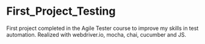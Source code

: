 # First_Project_Testing
First project completed in the Agile Tester course to improve my skills in test automation. Realized with webdriver.io, mocha, chai, cucumber and JS.
